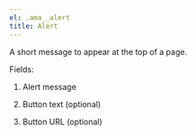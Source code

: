```yaml
---
el: .ama__alert
title: Alert
---
```

A short message to appear at the top of a page.

Fields:

1. Alert message

2. Button text (optional)

3. Button URL (optional)
